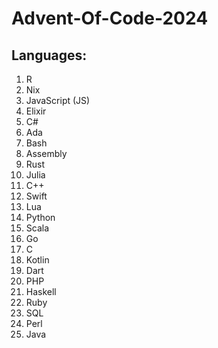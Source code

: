 # Advent-Of-Code-2024

## Languages:
1. R
2. Nix
3. JavaScript (JS)
4. Elixir
5. C#
6. Ada
7. Bash
8. Assembly
9. Rust
10. Julia
11. C++
12. Swift
13. Lua
14. Python
15. Scala
16. Go
17. C
18. Kotlin
19. Dart
20. PHP
21. Haskell
22. Ruby
23. SQL
24. Perl
25. Java
